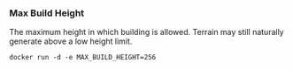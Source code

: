 ### Max Build Height

The maximum height in which building is allowed.
Terrain may still naturally generate above a low height limit.

    docker run -d -e MAX_BUILD_HEIGHT=256
